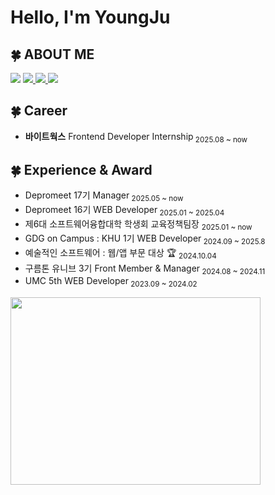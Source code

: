 <h1 align="">Hello, I'm YoungJu </h1>

<h2>🍀 ABOUT ME</h2>

<p>
    <img src="https://img.shields.io/badge/youngju6143@gmail.com-D14836?style=for-the-badge&logo=gmail&logoColor=white" />
  <a href="https://0ju428-blog.vercel.app/">
    <img src="https://img.shields.io/badge/BLOG-A9BCF5?style=for-the-badge&logo=iconify&logoColor=white&link=https://0ju428-blog.vercel.app/"/>
  </a>
  <a href="http://0ju428.notion.site">
    <img src="https://img.shields.io/badge/Resume-%23000000.svg?style=for-the-badge&logo=notion&logoColor=white" />
  </a>
 <a href="https://drive.google.com/drive/u/0/folders/1_9Ip33TAKcuIT7iYZqwkux9tjx0LiT7l">
    <img src="https://img.shields.io/badge/Portfolio-%23000000.svg?style=for-the-badge&logo=files&logoColor=white" />
  </a>
</p>


<h2>🍀 Career </h2>
<ul>
  <li> <strong>바이트웍스</strong> Frontend Developer Internship<sub> 2025.08 ~ now </sub>  </li>
</ul>

<h2>🍀 Experience & Award </h2>
<ul>
    
  <li>Depromeet 17기 Manager<sub> 2025.05 ~ now </sub>  </li>
  <li>Depromeet 16기 WEB Developer<sub> 2025.01 ~ 2025.04 </sub>  </li>
  <li>제6대 소프트웨어융합대학 학생회 교육정책팀장 <sub> 2025.01 ~ now </sub>  </li>
  <li>GDG on Campus : KHU 1기 WEB Developer<sub> 2024.09 ~ 2025.8 </sub>  </li>
  <li>예술적인 소프트웨어 : 웹/앱 부문 대상 🏆 <sub> 2024.10.04</sub>  </li>
  <li>구름톤 유니브 3기 Front Member & Manager<sub> 2024.08 ~ 2024.11 </sub> </li>
  <li>UMC 5th WEB Developer<sub> 2023.09 ~ 2024.02</sub> </li>
</ul>

<div>
  <a href="https://github.com/devxb/gitanimals">
    <img
      src="https://render.gitanimals.org/farms/youngju6143"
      width="400"
      height="300"
    />
  </a>
</div>

